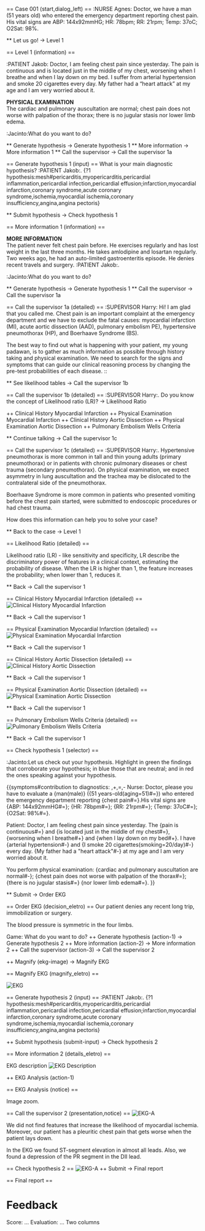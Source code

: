 == Case 001 (start,dialog_left) ==
:NURSE Agnes: Doctor, we have a man (51 years old) who entered the emergency department reporting chest pain. His vital signs are ABP: 144x92mmHG; HR: 78bpm; RR: 21rpm; Temp: 37oC; O2Sat: 98%.

** Let us go! -> Level 1

== Level 1 (information) ==

:PATIENT Jakob: Doctor, I am feeling chest pain since yesterday. The pain is continuous and is located just in the middle of my chest, worsening when I breathe and when I lay down on my bed. I suffer from arterial hypertension and smoke 20 cigarettes every day. My father had a “heart attack” at my age and I am very worried about it.

<b>PHYSICAL EXAMINATION</b> <br> The cardiac and pulmonary auscultation are normal; chest pain does not worse with palpation of the thorax; there is no jugular stasis nor lower limb edema.

:Jacinto:What do you want to do?

** Generate hypothesis -> Generate hypothesis 1
** More information -> More information 1
** Call the supervisor -> Call the supervisor 1a

== Generate hypothesis 1 (input) ==
What is your main diagnostic hypothesis?
:PATIENT Jakob:.
{?1 hypothesis:mesh#pericarditis,myopericarditis,pericardial inflammation,pericardial infection,pericardial effusion;infarction,myocardial infarction,coronary syndrome,acute coronary syndrome,ischemia,myocardial ischemia,coronary insufficiency,angina,angina pectoris}

** Submit hypothesis -> Check hypothesis 1

== More information 1 (information) ==

<b>MORE INFORMATION</b> <br> The patient never felt chest pain before. He exercises regularly and has lost weight in the last three months. He takes amlodipine and losartan regularly. Two weeks ago, he had an auto-limited gastroenteritis episode. He denies recent travels and surgery.
:PATIENT Jakob:.

:Jacinto:What do you want to do?

** Generate hypothesis -> Generate hypothesis 1
** Call the supervisor -> Call the supervisor 1a

== Call the supervisor 1a (detailed) ==
:SUPERVISOR Harry:
Hi! I am glad that you called me. Chest pain is an important complaint at the emergency department and we have to exclude the fatal causes: myocardial infarction (MI), acute aortic dissection (AAD), pulmonary embolism PE), hypertensive pneumothorax (HP), and Boerhaave Syndrome (BS).

The best way to find out what is happening with your patient, my young padawan, is to gather as much information as possible through history taking and physical examination. We need to search for the signs and symptoms that can guide our clinical reasoning process by changing the pre-test probabilities of each disease.
::

** See likelihood tables -> Call the supervisor 1b 

== Call the supervisor 1b (detailed) ==
:SUPERVISOR Harry:.
Do you know the concept of Likelihood ratio (LR)? -> Likelihood Ratio

++ Clinical History Myocardial Infarction
++ Physical Examination Myocardial Infarction
++ Clinical History Aortic Dissection
++ Physical Examination Aortic Dissection
++ Pulmonary Embolism Wells Criteria

** Continue talking -> Call the supervisor 1c 

== Call the supervisor 1c (detailed) ==
:SUPERVISOR Harry:.
Hypertensive pneumothorax is more common in tall and thin young adults (primary pneumothorax) or in patients with chronic pulmonary diseases or chest trauma (secondary pneumothorax). On physical examination, we expect asymmetry in lung auscultation and the trachea may be dislocated to the contralateral side of the pneumothorax.

Boerhaave Syndrome is more common in patients who presented vomiting before the chest pain started, were submitted to endoscopic procedures or had chest trauma.

How does this information can help you to solve your case?

** Back to the case -> Level 1

== Likelihood Ratio (detailed) ==

Likelihood ratio (LR) - like sensitivity and specificity, LR describe the discriminatory power of features in a clinical context, estimating the probability of disease. When the LR is higher than 1, the feature increases the probability; when lower than 1, reduces it.

** Back -> Call the supervisor 1

== Clinical History Myocardial Infarction (detailed) ==
![Clinical History Myocardial Infarction](images/ebm-clinical-history-myocardial-infarction.png)

** Back -> Call the supervisor 1

== Physical Examination Myocardial Infarction (detailed) ==
![Physical Examination Myocardial Infarction](images/ebm-physical-examination-myocardial-infarction.png)

** Back -> Call the supervisor 1

== Clinical History Aortic Dissection (detailed) ==
![Clinical History Aortic Dissection](images/ebm-clinical-history-aortic-dissection.png)

** Back -> Call the supervisor 1

== Physical Examination Aortic Dissection (detailed) ==
![Physical Examination Aortic Dissection](images/ebm-physical-examination-aortic-dissection.png)

** Back -> Call the supervisor 1

== Pulmonary Embolism Wells Criteria (detailed) ==
![Pulmonary Embolism Wells Criteria](images/ebm-pulmonary-embolism-wells-criteria.png)

** Back -> Call the supervisor 1

== Check hypothesis 1 (selector) ==

:Jacinto:Let us check out your hypothesis. Highlight in green the findings that corroborate your hypothesis; in blue those that are neutral; and in red the ones speaking against your hypothesis.

{{symptoms#contribution to diagnostics: ,+,=,-
Nurse: Doctor, please you have to evaluate a {man(male)} ({51 years-old(aging=51)#=}) who entered the emergency department reporting {chest pain#=}.His vital signs are {ABP: 144x92mmHG#=}; {HR: 78bpm#=}; {RR: 21rpm#=}; {Temp: 37oC#=}; {O2Sat: 98%#=}.

Patient: Doctor, I am feeling chest pain since yesterday. The {pain is continuous#=} and {is located just in the middle of my chest#=}, {worsening when I breathe#+} and {when I lay down on my bed#+}. I have {arterial hypertension#-} and {I smoke 20 cigarettes(smoking=20/day)#-} every day. {My father had a "heart attack"#-} at my age and I am very worried about it.

You perform physical examination: {cardiac and pulmonary auscultation are normal#-}; {chest pain does not worse with palpation of the thorax#=}; {there is no jugular stasis#=} {nor lower limb edema#=}.
}}

** Submit -> Order EKG 

== Order EKG (decision_eletro) ==
Our patient denies any recent long trip, immobilization or surgery.

The blood pressure is symmetric in the four limbs. 

Game: What do you want to do?
++ Generate hypothesis (action-1) -> Generate hypothesis 2
++ More information (action-2) -> More information 2
++ Call the supervisor (action-3) -> Call the supervisor 2

++ Magnify (ekg-image) -> Magnify EKG

== Magnify EKG (magnify_eletro) ==

![EKG](images/ekg-original.png)

== Generate hypothesis 2 (input) ==
:PATIENT Jakob:.
{?1 hypothesis:mesh#pericarditis,myopericarditis,pericardial inflammation,pericardial infection,pericardial effusion;infarction,myocardial infarction,coronary syndrome,acute coronary syndrome,ischemia,myocardial ischemia,coronary insufficiency,angina,angina pectoris}

++ Submit hypothesis (submit-input) -> Check hypothesis 2

== More information 2 (details_eletro) ==

EKG description
![EKG Description](images/ekg-description.png)

++ EKG Analysis (action-1)

== EKG Analysis (notice) ==

Image zoom.

== Call the supervisor 2 (presentation,notice) ==
![EKG-A](images/ampliacao-eletro.gif)

We did not find features that increase the likelihood of myocardial ischemia. Moreover, our patient has a pleuritic chest pain that gets worse when the patient lays down.

In the EKG we found ST-segment elevation in almost all leads. Also, we found a depression of the PR segment in the DII lead.

== Check hypothesis 2 ==
![EKG-A](images/ampliacao-eletro.gif)
++ Submit -> Final report

== Final report ==
# Feedback
Score: ...
Evaluation: ...
Two columns